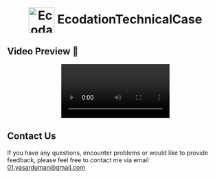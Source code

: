 <h1 align="center">
    <img align="center" src="https://github.com/duman011/EcodationTechnicalCase/assets/81991720/78f16c5f-a4ac-495c-b867-b5ad1b627ed4" width="60" alt="EcodationTechnicalCase"> EcodationTechnicalCase
</h1>

## Video Preview 🎥                                                                      
<div align="center">
  <video src="https://github.com/duman011/EcodationTechnicalCase/assets/81991720/ae11412b-83ab-4b16-b54f-36767847c926" width="50%"/>
</div>

## Contact Us

If you have any questions, encounter problems or would like to provide feedback, please feel free to contact me via email
<br>
[01.yasarduman@gmail.com](mailto:01.yasarduman@gmail.com)
